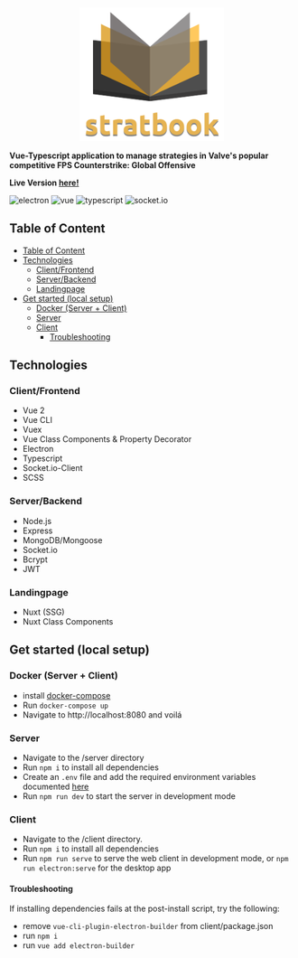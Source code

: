 <p align="center">
  <img src=".readme/logo.png" width="256">
</p>


__Vue-Typescript application to manage strategies in Valve's popular competitive FPS Counterstrike: Global Offensive__

__Live Version [here!](https://stratbook.live)__

![electron](https://img.shields.io/badge/electron-9.4.0-blue.svg)
![vue](https://img.shields.io/badge/vue-2.6.11-blue.svg)
![typescript](https://img.shields.io/badge/typescript-4.1.3-blue.svg)
![socket.io](https://img.shields.io/badge/socket.io-2.3.0-blue.svg)

## Table of Content

- [Table of Content](#table-of-content)
- [Technologies](#technologies)
  - [Client/Frontend](#clientfrontend)
  - [Server/Backend](#serverbackend)
  - [Landingpage](#landingpage)
- [Get started (local setup)](#get-started-local-setup)
  - [Docker (Server + Client)](#docker-server--client)
  - [Server](#server)
  - [Client](#client)
    - [Troubleshooting](#troubleshooting)

## Technologies

### Client/Frontend

- Vue 2
- Vue CLI
- Vuex
- Vue Class Components & Property Decorator
- Electron
- Typescript
- Socket.io-Client
- SCSS

### Server/Backend

- Node.js
- Express
- MongoDB/Mongoose
- Socket.io
- Bcrypt
- JWT

### Landingpage

- Nuxt (SSG)
- Nuxt Class Components

## Get started (local setup)

### Docker (Server + Client)

- install [docker-compose](https://docs.docker.com/compose/install/)
- Run `docker-compose up`
- Navigate to http://localhost:8080 and voilá

### Server

- Navigate to the /server directory
- Run `npm i` to install all dependencies
- Create an `.env` file and add the required environment variables documented [here](https://github.com/JH1ller/csgo-stratbook/blob/master/server/README.md)
- Run `npm run dev` to start the server in development mode
### Client

- Navigate to the /client directory.
- Run `npm i` to install all dependencies
- Run `npm run serve` to serve the web client in development mode, or `npm run electron:serve` for the desktop app

#### Troubleshooting

If installing dependencies fails at the post-install script, try the following:
- remove `vue-cli-plugin-electron-builder` from client/package.json
- run `npm i`
- run `vue add electron-builder`


